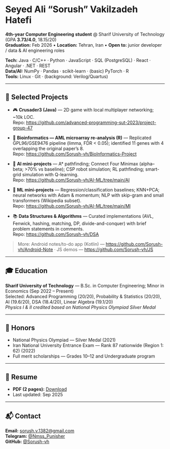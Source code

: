 # Seyed Ali “Sorush” Vakilzadeh Hatefi

**4th-year Computer Engineering student** @ Sharif University of Technology (GPA **3.73/4.0**, 18.15/20)  
**Graduation:** Feb 2026 • **Location:** Tehran, Iran • **Open to:** junior developer / data & AI engineering roles

**Tech:** Java · C/C++ · Python · JavaScript · SQL (PostgreSQL) · React · Angular · .NET · REST  
**Data/AI:** NumPy · Pandas · scikit-learn · (basic) PyTorch · R  
**Tools:** Linux · Git · (background: Verilog/Quartus)

---

## 🚀 Selected Projects

- 🎮 **Crusader3 (Java)** — 2D game with local multiplayer networking; ~10k LOC.  
  Repo: https://github.com/advanced-programming-sut-2023/project-group-47

- 🧬 **Bioinformatics — AML microarray re-analysis (R)** — Replicated GPL96/GSE9476 pipeline (limma, FDR < 0.05); identified 11 genes with 4 overlapping the original paper’s 8.  
  Repo: https://github.com/Sorush-vh/BioInformatics-Project

- 🤖 **AI mini-projects** — A* pathfinding; Connect Four Minimax (alpha–beta; >70% vs baseline); CSP robot simulation; RL pathfinding; smart-grid simulation with Q-learning.  
  Repo: https://github.com/Sorush-vh/AI-ML/tree/main/AI

- 📘 **ML mini-projects** — Regression/classification baselines; KNN+PCA; neural networks with Adam & momentum; NLP with skip-gram and small transformers (Wikipedia subset).  
  Repo: https://github.com/Sorush-vh/AI-ML/tree/main/Ml

- 📚 **Data Structures & Algorithms** — Curated implementations (AVL, Fenwick, hashing, matching, DP, divide-and-conquer) with brief problem statements in comments.  
  Repo: https://github.com/Sorush-vh/DSA

> More: Android notes/to-do app (Kotlin) — https://github.com/Sorush-vh/Android-Note · JS demos — https://github.com/Sorush-vh/JS

---

## 🎓 Education
**Sharif University of Technology** — B.Sc. in Computer Engineering; Minor in Economics (Sep 2022 – Present)  
Selected: Advanced Programming (20/20), Probability & Statistics (20/20), AI (19.6/20), DSA (18.4/20), Linear Algebra (19.1/20)  
*Physics I & II credited based on National Physics Olympiad Silver Medal*

---

## 🏅 Honors
- National Physics Olympiad — Silver Medal (2021)  
- Iran National University Entrance Exam — Rank 87 nationwide (Region 1: 62) (2022)  
- Full merit scholarships — Grades 10–12 and Undergraduate program

---

## 📄 Resume
- **PDF (2 pages):** [Download](https://github.com/Sorush-vh/Sorush-vh/blob/main/Job_resume.pdf)
- Last updated: Sep 2025

---

## 📬 Contact
**Email:** [sorush.v.1382@gmail.com](mailto:sorush.v.1382@gmail.com)  
**Telegram:** [@Nmss_Punisher](https://t.me/Nmss_Punisher)  
**GitHub:** [@Sorush-vh](https://github.com/Sorush-vh)  
<!-- Add when ready:
**LinkedIn:** https://www.linkedin.com/in/sorush-hatefi-1a162a336/
**Resume (PDF):** link here
-->

